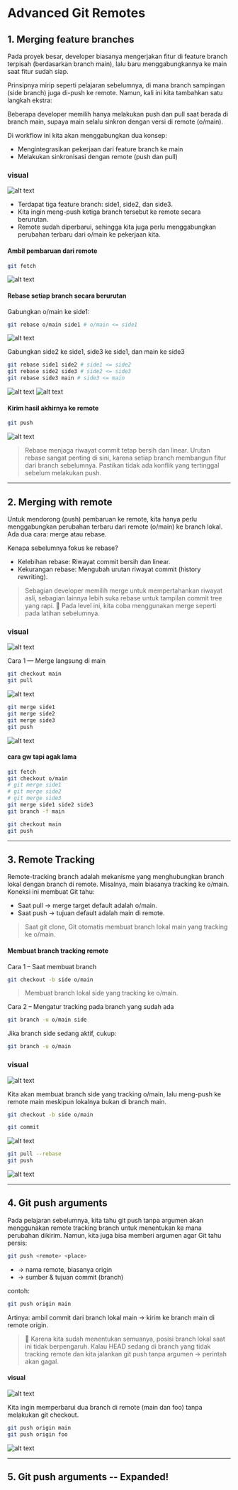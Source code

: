 # Advanced Git Remotes
## 1. Merging feature branches
Pada proyek besar, developer biasanya mengerjakan fitur di feature branch terpisah (berdasarkan branch main), lalu baru menggabungkannya ke main saat fitur sudah siap.

Prinsipnya mirip seperti pelajaran sebelumnya, di mana branch sampingan (side branch) juga di-push ke remote. Namun, kali ini kita tambahkan satu langkah ekstra:

Beberapa developer memilih hanya melakukan push dan pull saat berada di branch main, supaya main selalu sinkron dengan versi di remote (o/main).

Di workflow ini kita akan menggabungkan dua konsep:
- Mengintegrasikan pekerjaan dari feature branch ke main
- Melakukan sinkronisasi dengan remote (push dan pull)

### visual
![alt text](<images/7_Advanced Git Remotes/image.png>)

- Terdapat tiga feature branch: side1, side2, dan side3.
- Kita ingin meng-push ketiga branch tersebut ke remote secara berurutan.
- Remote sudah diperbarui, sehingga kita juga perlu menggabungkan perubahan terbaru dari o/main ke pekerjaan kita.

#### Ambil pembaruan dari remote
```bash
git fetch
```
![alt text](<images/7_Advanced Git Remotes/image-1.png>)

#### Rebase setiap branch secara berurutan
Gabungkan o/main ke side1:
```bash
git rebase o/main side1 # o/main <= side1
```
![alt text](<images/7_Advanced Git Remotes/image-2.png>)

Gabungkan side2 ke side1, side3 ke side1, dan main ke side3
```bash
git rebase side1 side2 # side1 <= side2
git rebase side2 side3 # side2 <= side3
git rebase side3 main # side3 <= main
```
![alt text](<images/7_Advanced Git Remotes/image-3.png>)
![alt text](<images/7_Advanced Git Remotes/image-4.png>)

#### Kirim hasil akhirnya ke remote
```bash
git push
```
![alt text](<images/7_Advanced Git Remotes/image-5.png>)

> Rebase menjaga riwayat commit tetap bersih dan linear.
Urutan rebase sangat penting di sini, karena setiap branch membangun fitur dari branch sebelumnya.
Pastikan tidak ada konflik yang tertinggal sebelum melakukan push.

---

## 2. Merging with remote
Untuk mendorong (push) pembaruan ke remote, kita hanya perlu menggabungkan perubahan terbaru dari remote (o/main) ke branch lokal.
Ada dua cara: merge atau rebase.

Kenapa sebelumnya fokus ke rebase?
- Kelebihan rebase: Riwayat commit bersih dan linear.
- Kekurangan rebase: Mengubah urutan riwayat commit (history rewriting).

> Sebagian developer memilih merge untuk mempertahankan riwayat asli, sebagian lainnya lebih suka rebase untuk tampilan commit tree yang rapi.
📌 Pada level ini, kita coba menggunakan merge seperti pada latihan sebelumnya.
### visual
![alt text](<images/7_Advanced Git Remotes/image-7.png>)

Cara 1 — Merge langsung di main
```bash
git checkout main
git pull
```
![alt text](<images/7_Advanced Git Remotes/image-6.png>)

```bash
git merge side1
git merge side2
git merge side3
git push
```
![alt text](<images/7_Advanced Git Remotes/image-8.png>)

#### cara gw tapi agak lama
```bash
git fetch
git checkout o/main
# git merge side1
# git merge side2
# git merge side3
git merge side1 side2 side3
git branch -f main

git checkout main
git push
```

---

## 3. Remote Tracking
Remote-tracking branch adalah mekanisme yang menghubungkan branch lokal dengan branch di remote.
Misalnya, main biasanya tracking ke o/main.
Koneksi ini membuat Git tahu:
- Saat pull → merge target default adalah o/main.
- Saat push → tujuan default adalah main di remote.
> Saat git clone, Git otomatis membuat branch lokal main yang tracking ke o/main.

#### Membuat branch tracking remote
Cara 1 – Saat membuat branch
```bash
git checkout -b side o/main
```
> Membuat branch lokal side yang tracking ke o/main.

Cara 2 – Mengatur tracking pada branch yang sudah ada
```bash
git branch -u o/main side
```
Jika branch side sedang aktif, cukup:
```bash
git branch -u o/main
```

### visual
![alt text](<images/7_Advanced Git Remotes/image-11.png>)

Kita akan membuat branch side yang tracking o/main, lalu meng-push ke remote main meskipun lokalnya bukan di branch main.
```bash
git checkout -b side o/main

git commit
```
![alt text](<images/7_Advanced Git Remotes/image-9.png>)

```bash
git pull --rebase
git push
```
![alt text](<images/7_Advanced Git Remotes/image-10.png>)

---

## 4. Git push arguments
Pada pelajaran sebelumnya, kita tahu git push tanpa argumen akan menggunakan remote tracking branch untuk menentukan ke mana perubahan dikirim.
Namun, kita juga bisa memberi argumen agar Git tahu persis:
```bash
git push <remote> <place>
```

- <remote> → nama remote, biasanya origin
- <place> → sumber & tujuan commit (branch)

contoh:
```bash
git push origin main
```

Artinya: ambil commit dari branch lokal main → kirim ke branch main di remote origin.

> 📌 Karena kita sudah menentukan semuanya, posisi branch lokal saat ini tidak berpengaruh.
Kalau HEAD sedang di branch yang tidak tracking remote dan kita jalankan git push tanpa argumen → perintah akan gagal.

#### visual
![alt text](<images/7_Advanced Git Remotes/image-12.png>)

Kita ingin memperbarui dua branch di remote (main dan foo) tanpa melakukan git checkout.
```bash
git push origin main
git push origin foo
```

![alt text](<images/7_Advanced Git Remotes/image-13.png>)

---

## 5. Git push arguments -- Expanded!
